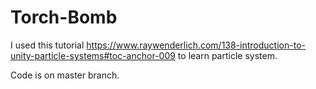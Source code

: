 # Torch-Bomb
I used this tutorial https://www.raywenderlich.com/138-introduction-to-unity-particle-systems#toc-anchor-009 to learn particle system.

Code is on master branch.
